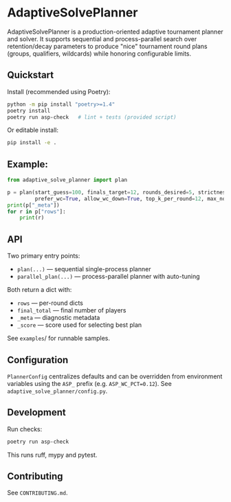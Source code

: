 # AdaptiveSolvePlanner

AdaptiveSolvePlanner is a production-oriented adaptive tournament planner and solver. It supports sequential and process-parallel search over retention/decay parameters to produce "nice" tournament round plans (groups, qualifiers, wildcards) while honoring configurable limits.

## Quickstart

Install (recommended using Poetry):

```bash
python -m pip install "poetry>=1.4"
poetry install
poetry run asp-check   # lint + tests (provided script)
```

Or editable install:

```bash
pip install -e .
```

## Example:

```python
from adaptive_solve_planner import plan

p = plan(start_guess=100, finals_target=12, rounds_desired=5, strictness="generous",
         prefer_wc=True, allow_wc_down=True, top_k_per_round=12, max_nodes=300000, time_limit=12.0)
print(p["_meta"])
for r in p["rows"]:
    print(r)
```

## API

Two primary entry points:
* `plan(...)` — sequential single-process planner
* `parallel_plan(...)` — process-parallel planner with auto-tuning

Both return a dict with:
* `rows` — per-round dicts
* `final_total` — final number of players
* `_meta` — diagnostic metadata
* `_score` — score used for selecting best plan

See `examples`/ for runnable samples.

## Configuration

`PlannerConfig` centralizes defaults and can be overridden from environment variables using the `ASP_` prefix (e.g. `ASP_WC_PCT=0.12`). See `adaptive_solve_planner/config.py`.

## Development

Run checks:

```bash
poetry run asp-check
```
This runs ruff, mypy and pytest.

## Contributing

See `CONTRIBUTING.md`.